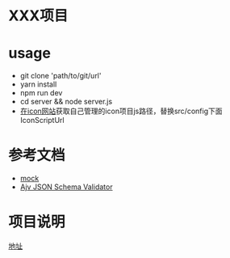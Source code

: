 # XXX项目

# usage

* git clone 'path/to/git/url'
* yarn install
* npm run dev
* cd server && node server.js
* [在icon网站](http://www.iconfont.cn/)获取自己管理的icon项目js路径，替换src/config下面IconScriptUrl


# 参考文档
* [mock](http://mockjs.com/examples.html)
* [Ajv JSON Schema Validator](https://ajv.js.org/keywords.html)

# 项目说明

[地址](http://192.168.1.254:4000/%E5%89%8D%E7%AB%AF/React%E9%A1%B9%E7%9B%AE%E6%96%87%E4%BB%B6%E5%A4%B9%E7%BB%93%E6%9E%84.html)


